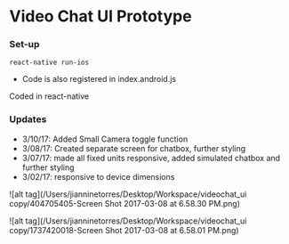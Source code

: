# Video Chat UI Prototype


### Set-up ###

```
react-native run-ios
```
* Code is also registered in index.android.js

Coded in react-native

### Updates ###

* 3/10/17: Added Small Camera toggle function
* 3/08/17: Created separate screen for chatbox, further styling
* 3/07/17: made all fixed units responsive, added simulated chatbox and further styling
* 3/02/17: responsive to device dimensions

![alt tag](/Users/jianninetorres/Desktop/Workspace/videochat_ui copy/404705405-Screen Shot 2017-03-08 at 6.58.30 PM.png)

![alt tag](/Users/jianninetorres/Desktop/Workspace/videochat_ui copy/1737420018-Screen Shot 2017-03-08 at 6.58.01 PM.png)